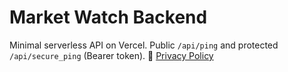 # Market Watch Backend

Minimal serverless API on Vercel. Public `/api/ping` and protected `/api/secure_ping` (Bearer token).
📄 [Privacy Policy](PRIVACY_POLICY.md)
